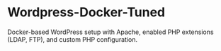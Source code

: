 # Wordpress-Docker-Tuned
Docker-based WordPress setup with Apache, enabled PHP extensions (LDAP, FTP), and custom PHP configuration.
